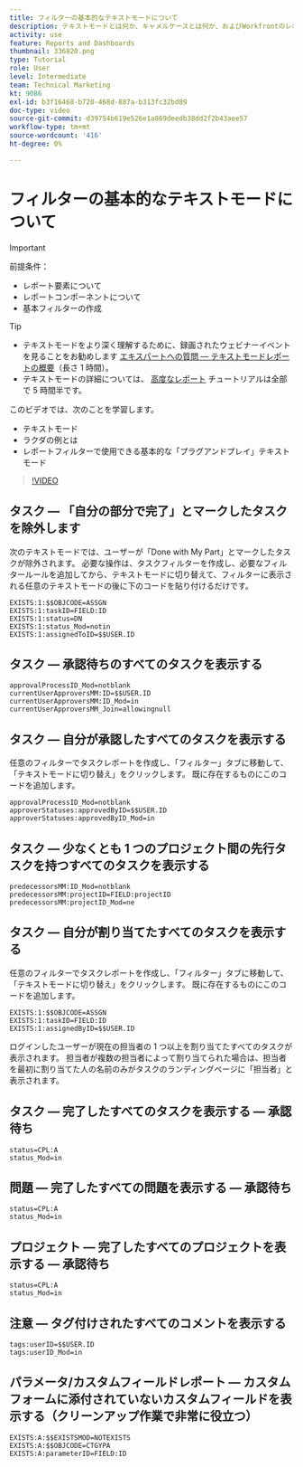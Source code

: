 ```yaml
---
title: フィルターの基本的なテキストモードについて
description: テキストモードとは何か、キャメルケースとは何か、およびWorkfrontのレポートフィルターで使用できる基本的な「プラグアンドプレイ」テキストモードについて説明します。
activity: use
feature: Reports and Dashboards
thumbnail: 336820.png
type: Tutorial
role: User
level: Intermediate
team: Technical Marketing
kt: 9086
exl-id: b3f16468-b720-468d-887a-b313fc32bd89
doc-type: video
source-git-commit: d39754b619e526e1a869deedb38dd2f2b43aee57
workflow-type: tm+mt
source-wordcount: '416'
ht-degree: 0%

---
```


# フィルターの基本的なテキストモードについて

>[!IMPORTANT]
>
>前提条件：
>
>* レポート要素について
>* レポートコンポーネントについて
>* 基本フィルターの作成


>[!TIP]
>
>* テキストモードをより深く理解するために、録画されたウェビナーイベントを見ることをお勧めします [エキスパートへの質問 — テキストモードレポートの概要](https://experienceleague.adobe.com/docs/workfront-events/events/reporting-and-dashboards/introduction-to-text-mode-reporting.html?lang=en)（長さ 1 時間）。
>* テキストモードの詳細については、 [高度なレポート](https://experienceleague.adobe.com/docs/workfront-learn/tutorials-workfront/reporting/advanced-reporting/welcome-to-advanced-reporting.html?lang=en) チュートリアルは全部で 5 時間半です。



このビデオでは、次のことを学習します。

* テキストモード
* ラクダの例とは
* レポートフィルターで使用できる基本的な「プラグアンドプレイ」テキストモード

>[!VIDEO](https://video.tv.adobe.com/v/336820/?quality=12)


## タスク — 「自分の部分で完了」とマークしたタスクを除外します

次のテキストモードでは、ユーザーが「Done with My Part」とマークしたタスクが除外されます。 必要な操作は、タスクフィルターを作成し、必要なフィルタールールを追加してから、テキストモードに切り替えて、フィルターに表示される任意のテキストモードの後に下のコードを貼り付けるだけです。

```
EXISTS:1:$$OBJCODE=ASSGN  
EXISTS:1:taskID=FIELD:ID  
EXISTS:1:status=DN  
EXISTS:1:status_Mod=notin  
EXISTS:1:assignedToID=$$USER.ID 
```

## タスク — 承認待ちのすべてのタスクを表示する

```
approvalProcessID_Mod=notblank
currentUserApproversMM:ID=$$USER.ID
currentUserApproversMM:ID_Mod=in
currentUserApproversMM_Join=allowingnull
```

## タスク — 自分が承認したすべてのタスクを表示する

任意のフィルターでタスクレポートを作成し、「フィルター」タブに移動して、「テキストモードに切り替え」をクリックします。 既に存在するものにこのコードを追加します。

```
approvalProcessID_Mod=notblank
approverStatuses:approvedByID=$$USER.ID
approverStatuses:approvedByID_Mod=in
```

## タスク — 少なくとも 1 つのプロジェクト間の先行タスクを持つすべてのタスクを表示する

```
predecessorsMM:ID_Mod=notblank
predecessorsMM:projectID=FIELD:projectID
predecessorsMM:projectID_Mod=ne
```

## タスク — 自分が割り当てたすべてのタスクを表示する

任意のフィルターでタスクレポートを作成し、「フィルター」タブに移動して、「テキストモードに切り替え」をクリックします。 既に存在するものにこのコードを追加します。

```
EXISTS:1:$$OBJCODE=ASSGN
EXISTS:1:taskID=FIELD:ID
EXISTS:1:assignedByID=$$USER.ID
```

ログインしたユーザーが現在の担当者の 1 つ以上を割り当てたすべてのタスクが表示されます。 担当者が複数の担当者によって割り当てられた場合は、担当者を最初に割り当てた人の名前のみがタスクのランディングページに「担当者」と表示されます。

## タスク — 完了したすべてのタスクを表示する — 承認待ち

```
status=CPL:A
status_Mod=in
```


## 問題 — 完了したすべての問題を表示する — 承認待ち

```
status=CPL:A
status_Mod=in
```


## プロジェクト — 完了したすべてのプロジェクトを表示する — 承認待ち

```
status=CPL:A
status_Mod=in
```


## 注意 — タグ付けされたすべてのコメントを表示する

```
tags:userID=$$USER.ID
tags:userID_Mod=in
```


## パラメータ/カスタムフィールドレポート — カスタムフォームに添付されていないカスタムフィールドを表示する（クリーンアップ作業で非常に役立つ）

```
EXISTS:A:$$EXISTSMOD=NOTEXISTS
EXISTS:A:$$OBJCODE=CTGYPA
EXISTS:A:parameterID=FIELD:ID
```
